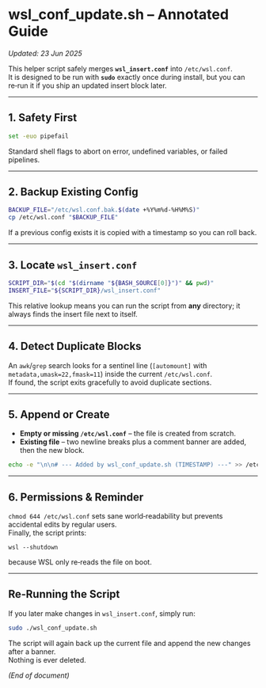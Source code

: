 # wsl_conf_update.sh – Annotated Guide  
*Updated: 23 Jun 2025*

This helper script safely merges **`wsl_insert.conf`** into `/etc/wsl.conf`.  
It is designed to be run with **`sudo`** exactly once during install, but you can re‑run it if you ship an updated insert block later.

---

## 1. Safety First  

```bash
set -euo pipefail
```

Standard shell flags to abort on error, undefined variables, or failed pipelines.

---

## 2. Backup Existing Config  

```bash
BACKUP_FILE="/etc/wsl.conf.bak.$(date +%Y%m%d-%H%M%S)"
cp /etc/wsl.conf "$BACKUP_FILE"
```

If a previous config exists it is copied with a timestamp so you can roll back.

---

## 3. Locate `wsl_insert.conf`  

```bash
SCRIPT_DIR="$(cd "$(dirname "${BASH_SOURCE[0]}")" && pwd)"
INSERT_FILE="${SCRIPT_DIR}/wsl_insert.conf"
```

This relative lookup means you can run the script from **any** directory; it always finds the insert file next to itself.

---

## 4. Detect Duplicate Blocks  

An `awk`/`grep` search looks for a sentinel line (`[automount]` with `metadata,umask=22,fmask=11`) inside the current `/etc/wsl.conf`.  
If found, the script exits gracefully to avoid duplicate sections.

---

## 5. Append or Create  

* **Empty or missing `/etc/wsl.conf`** – the file is created from scratch.  
* **Existing file** – two newline breaks plus a comment banner are added, then the new block.

```bash
echo -e "\n\n# --- Added by wsl_conf_update.sh (TIMESTAMP) ---" >> /etc/wsl.conf
```

---

## 6. Permissions & Reminder  

`chmod 644 /etc/wsl.conf` sets sane world‑readability but prevents accidental edits by regular users.  
Finally, the script prints:

```
wsl --shutdown
```

because WSL only re‑reads the file on boot.

---

## Re‑Running the Script  

If you later make changes in `wsl_insert.conf`, simply run:

```bash
sudo ./wsl_conf_update.sh
```

The script will again back up the current file and append the new changes after a banner.  
Nothing is ever deleted.

*(End of document)*